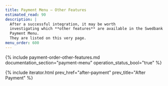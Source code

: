 ```yaml
---
title: Payment Menu – Other Features
estimated_read: 90
description: |
  After a successful integration, it may be worth
  investigating which **other features** are available in the Swedbank Pay 
  Payment Menu.
  They are listed on this very page.
menu_order: 600
---
```


{% include payment-order-other-features.md documentation_section="payment-menu"
operation_status_bool="true" %}

{% include iterator.html prev_href="after-payment" prev_title="After
Payment" %}
